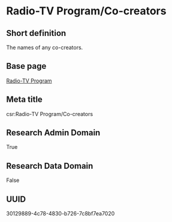 # Radio-TV Program/Co-creators
## Short definition
The names of any co-creators.
## Base page
[Radio-TV Program](../../Objects/Radio-TV%20Program.md)
## Meta title
csr:Radio-TV Program/Co-creators
## Research Admin Domain
True
## Research Data Domain
False
## UUID
30129889-4c78-4830-b726-7c8bf7ea7020
